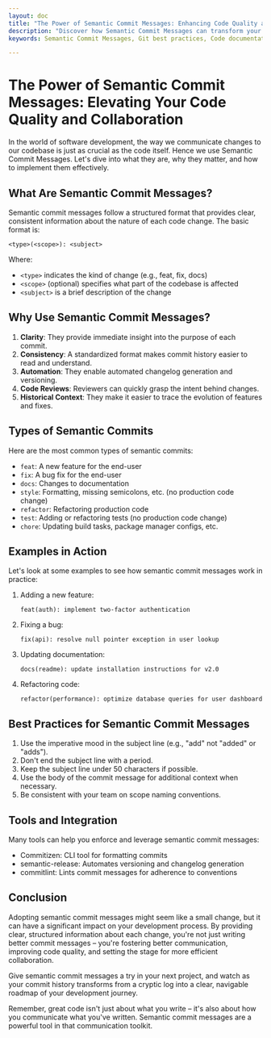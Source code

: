 ```yaml
---
layout: doc
title: "The Power of Semantic Commit Messages: Enhancing Code Quality and Collaboration"
description: "Discover how Semantic Commit Messages can transform your development process. Learn the structure, types, and best practices for writing clear, consistent, and meaningful commit messages that improve code quality, automate workflows, and foster better team collaboration."
keywords: Semantic Commit Messages, Git best practices, Code documentation, Version control, Commit conventions, Automated changelog, Code review process, Software development workflow, Commitizen, semantic-release, commitlint

---
```


# The Power of Semantic Commit Messages: Elevating Your Code Quality and Collaboration

In the world of software development, the way we communicate changes to our codebase is just as crucial as the code itself. Hence we use Semantic Commit Messages. Let's dive into what they are, why they matter, and how to implement them effectively.

## What Are Semantic Commit Messages?

Semantic commit messages follow a structured format that provides clear, consistent information about the nature of each code change. The basic format is:

```
<type>(<scope>): <subject>
```

Where:
- `<type>` indicates the kind of change (e.g., feat, fix, docs)
- `<scope>` (optional) specifies what part of the codebase is affected
- `<subject>` is a brief description of the change

## Why Use Semantic Commit Messages?

1. **Clarity**: They provide immediate insight into the purpose of each commit.
2. **Consistency**: A standardized format makes commit history easier to read and understand.
3. **Automation**: They enable automated changelog generation and versioning.
4. **Code Reviews**: Reviewers can quickly grasp the intent behind changes.
5. **Historical Context**: They make it easier to trace the evolution of features and fixes.

## Types of Semantic Commits

Here are the most common types of semantic commits:

- `feat`: A new feature for the end-user
- `fix`: A bug fix for the end-user
- `docs`: Changes to documentation
- `style`: Formatting, missing semicolons, etc. (no production code change)
- `refactor`: Refactoring production code
- `test`: Adding or refactoring tests (no production code change)
- `chore`: Updating build tasks, package manager configs, etc.

## Examples in Action

Let's look at some examples to see how semantic commit messages work in practice:

1. Adding a new feature:
   ```
   feat(auth): implement two-factor authentication
   ```

2. Fixing a bug:
   ```
   fix(api): resolve null pointer exception in user lookup
   ```

3. Updating documentation:
   ```
   docs(readme): update installation instructions for v2.0
   ```

4. Refactoring code:
   ```
   refactor(performance): optimize database queries for user dashboard
   ```

## Best Practices for Semantic Commit Messages

1. Use the imperative mood in the subject line (e.g., "add" not "added" or "adds").
2. Don't end the subject line with a period.
3. Keep the subject line under 50 characters if possible.
4. Use the body of the commit message for additional context when necessary.
5. Be consistent with your team on scope naming conventions.

## Tools and Integration

Many tools can help you enforce and leverage semantic commit messages:

- Commitizen: CLI tool for formatting commits
- semantic-release: Automates versioning and changelog generation
- commitlint: Lints commit messages for adherence to conventions

## Conclusion

Adopting semantic commit messages might seem like a small change, but it can have a significant impact on your development process. By providing clear, structured information about each change, you're not just writing better commit messages – you're fostering better communication, improving code quality, and setting the stage for more efficient collaboration.

Give semantic commit messages a try in your next project, and watch as your commit history transforms from a cryptic log into a clear, navigable roadmap of your development journey.

Remember, great code isn't just about what you write – it's also about how you communicate what you've written. Semantic commit messages are a powerful tool in that communication toolkit.